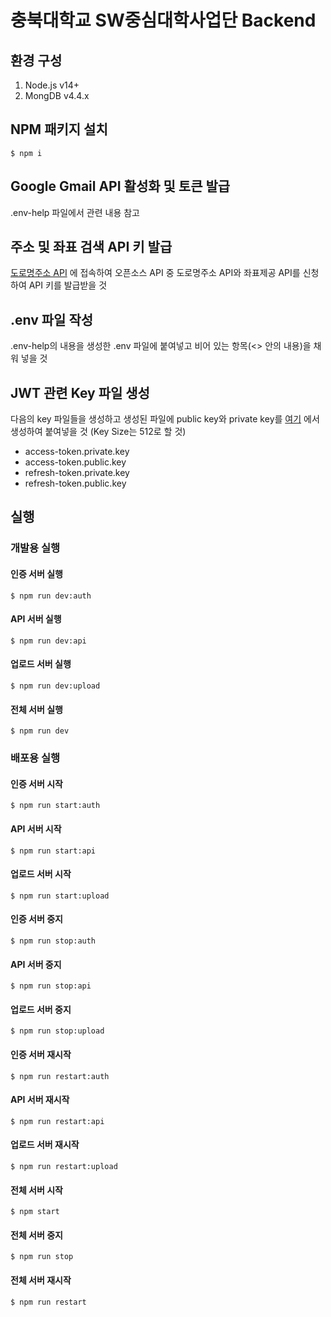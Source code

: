# 충북대학교 SW중심대학사업단 Backend

## 환경 구성

1. Node.js v14+
2. MongDB v4.4.x

## NPM 패키지 설치

```shell
$ npm i
```

## Google Gmail API 활성화 및 토큰 발급
.env-help 파일에서 관련 내용 참고

## 주소 및 좌표 검색 API 키 발급
[도로명주소 API](https://www.juso.go.kr) 에 접속하여 오픈소스 API 중 도로명주소 API와 좌표제공 API를 신청하여 API 키를 발급받을 것

## .env 파일 작성
.env-help의 내용을 생성한 .env 파일에 붙여넣고 비어 있는 항목(<> 안의 내용)을 채워 넣을 것

## JWT 관련 Key 파일 생성

다음의 key 파일들을 생성하고 생성된 파일에 public key와 private key를 [여기](http://travistidwell.com/jsencrypt/demo/) 에서 생성하여 붙여넣을 것
(Key Size는 512로 할 것)

- access-token.private.key
- access-token.public.key
- refresh-token.private.key
- refresh-token.public.key

## 실행
### 개발용 실행
#### 인증 서버 실행
```shell
$ npm run dev:auth
```
#### API 서버 실행
```shell
$ npm run dev:api
```
#### 업로드 서버 실행
```shell
$ npm run dev:upload
```
#### 전체 서버 실행
```shell
$ npm run dev
```

### 배포용 실행
#### 인증 서버 시작
```shell
$ npm run start:auth
```
#### API 서버 시작
```shell
$ npm run start:api
```
#### 업로드 서버 시작
```shell
$ npm run start:upload
```
#### 인증 서버 중지
```shell
$ npm run stop:auth
```
#### API 서버 중지
```shell
$ npm run stop:api
```
#### 업로드 서버 중지
```shell
$ npm run stop:upload
```
#### 인증 서버 재시작
```shell
$ npm run restart:auth
```
#### API 서버 재시작
```shell
$ npm run restart:api
```
#### 업로드 서버 재시작
```shell
$ npm run restart:upload
```
#### 전체 서버 시작
```shell
$ npm start
```
#### 전체 서버 중지
```shell
$ npm run stop
```
#### 전체 서버 재시작
```shell
$ npm run restart
```


